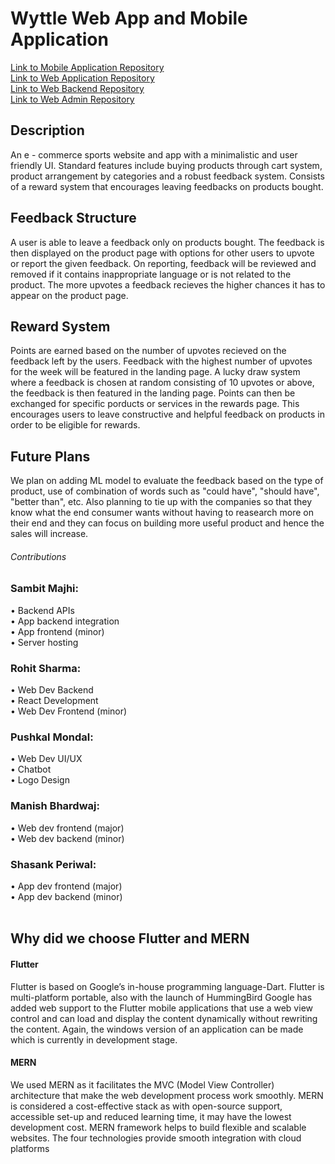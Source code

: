 # Wyttle Web App and Mobile Application
[Link to Mobile Application Repository](https://github.com/WTH-CODING/wyttle_app)
<br/>[Link to Web Application Repository](https://github.com/WTH-CODING/wyttle_web)
<br/>[Link to Web Backend Repository](https://github.com/WTH-CODING/wyttle_backend)
<br/>[Link to Web Admin Repository](https://github.com/WTH-CODING/wyttle_admin)


## Description 
An e - commerce sports website and app with a minimalistic and user friendly UI. Standard features include buying products 
through cart system, product arrangement by categories and a robust feedback system. Consists of a reward system 
that encourages leaving feedbacks on products bought. 
## Feedback Structure
A user is able to leave a feedback only on products bought. The feedback is then displayed on the product page with 
options for other users to upvote or report the given feedback. On reporting, feedback will be reviewed and removed 
if it contains inappropriate language or is not related to the product. The more upvotes a feedback recieves the higher 
chances it has to appear on the product page. 
## Reward System 
Points are earned based on the number of upvotes recieved on the feedback left by the users. Feedback with the highest number 
of upvotes for the week will be featured in the landing page. A lucky draw system where a feedback is chosen at random consisting 
of 10 upvotes or above, the feedback is then featured in the landing page. Points can then be exchanged for specific porducts or 
services in the rewards page. This encourages users to leave constructive and helpful feedback on products in order to be eligible 
for rewards. 
## Future Plans
We plan on adding ML model to evaluate the feedback based on the type of product, use of combination of words such as "could have", "should have", "better than", etc. Also planning to tie up with the companies so that they know what the end consumer wants without having to reasearch more on their end and they can focus on building  more useful product and hence the sales will increase.

###### Contributions

### Sambit Majhi:  
• Backend APIs <br/>
• App backend integration <br/>
• App frontend (minor) <br/>
• Server hosting <br/>


### Rohit Sharma:  
• Web Dev Backend <br/>
• React Development <br/>
• Web Dev Frontend (minor) <br/>


### Pushkal Mondal:  
• Web Dev UI/UX <br/>
• Chatbot  <br/>
• Logo Design <br/>


### Manish Bhardwaj:  
• Web dev frontend (major) <br/>
• Web dev backend (minor) <br/>


### Shasank Periwal: 
• App dev frontend (major) <br/>
• App dev backend (minor) <br/><br/>



## Why did we choose Flutter and MERN
#### Flutter
Flutter is based on Google’s in-house programming language-Dart. Flutter is multi-platform portable, also with the launch of HummingBird Google has added web support to the Flutter mobile applications that use a web view control and can load and display the content dynamically without rewriting the content. Again, the windows version of an application can be made which is currently in development stage.

#### MERN
We used MERN as it facilitates the MVC (Model View Controller) architecture that make the web development process work smoothly. MERN is considered a cost-effective stack as with open-source support, accessible set-up and reduced learning time, it may have the lowest development cost. MERN framework helps to build flexible and scalable websites. The four technologies provide smooth integration with cloud platforms

